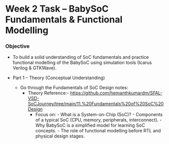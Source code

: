 # Week 2 Task – BabySoC Fundamentals & Functional Modelling

### Objective
- To build a solid understanding of SoC fundamentals and practice functional modelling of the BabySoC using simulation tools (Icarus Verilog & GTKWave).

- Part 1 – Theory (Conceptual Understanding)
   - Go through the Fundamentals of SoC Design notes:
       - Theory Reference:- https://github.com/hemanthkumardm/SFAL-VSD-SoCJourney/tree/main/11.%20Fundamentals%20of%20SoC%20Design
            - Focus on:
                  - What is a System-on-Chip (SoC)?
                  - Components of a typical SoC (CPU, memory, peripherals, interconnect).
                  - Why BabySoC is a simplified model for learning SoC concepts.
                  - The role of functional modelling before RTL and physical design stages.
